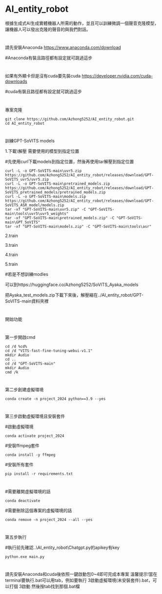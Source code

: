 # AI_entity_robot
根據生成式AI生成實體機器人所需的動作，並且可以訓練微調一個聲音克隆模型，讓機器人可以發出克隆的聲音的與我們對話。
#
請先安裝Anaconda https://www.anaconda.com/download

#Anaconda有裝且路徑都有設定就可跳過這步
#
如果有外顯卡但是沒有cuda要先裝cuda https://developer.nvidia.com/cuda-downloads

#cuda有裝且路徑都有設定就可跳過這步
#
專案克隆
```
git clone https://github.com/Azhong5252/AI_entity_robot.git
cd AI_entity_robot
```
#
訓練GPT-SoVITS models

1.下載\解壓 需要使用的模型到指定位置

#先使用curl下載models到指定位置，然後再使用tar解壓到指定位置
```
curl -L -o GPT-SoVITS-main\uvr5.zip https://github.com/Azhong5252/AI_entity_robot/releases/download/GPT-SoVITS_uvr5/uvr5.zip
curl -L -o GPT-SoVITS-main\pretrained_models.zip https://github.com/Azhong5252/AI_entity_robot/releases/download/GPT-SoVITS_pretrained_models/pretrained_models.zip
curl -L -o GPT-SoVITS-main\models.zip https://github.com/Azhong5252/AI_entity_robot/releases/download/GPT-SoVITS_ASR_model/models.zip
tar -xf "GPT-SoVITS-main\uvr5.zip" -C "GPT-SoVITS-main\tools\uvr5\uvr5_weights"
tar -xf "GPT-SoVITS-main\pretrained_models.zip" -C "GPT-SoVITS-main\GPT_SoVITS"
tar -xf "GPT-SoVITS-main\models.zip" -C "GPT-SoVITS-main\tools\asr"
```
2.train

3.train

4.train

5.train

#若是不想訓練modles

可以到https://huggingface.co/Azhong5252/SoVITS_Ayaka_models 

把Ayaka_test_models.zip下載下來後，解壓縮在../AI_entity_robot/GPT-SoVITS-main資料夾裡

#
開始功能
#
第一步開啟cmd
```
cd /d %cd%
cd /d "VITS-fast-fine-tuning-webui-v1.1"
mkdir Audio
cd ..
cd /d "GPT-SoVITS-main"
mkdir Audio
cmd /k
```
#
第二步創建虛擬環境
```
conda create -n project_2024 python==3.9 --yes
```
#
第三步啟動虛擬環境且安裝套件

#啟動虛擬環境
```
conda activate project_2024
```
#安裝ffmpeg套件
```
conda install -y ffmpeg
```
#安裝所有套件
```
pip install -r requirements.txt
```
#
#
#需要離開虛擬環境的話
```
conda deactivate
```
#需要刪除這個專案的虛擬環境的話
```
conda remove -n project_2024 --all --yes
```
#
#
第五步執行

#執行前先確認..\AI_entity_robot\Chatgpt.py的apikey有key
```
python.exe main.py
```
#
請先安裝Anaconda和cuda後依照一鍵啟動包0~4即可完成本專案
溫馨提示!當在terminal要執行.bat可以用tab，例如要執行 3啟動虛擬環境(未安裝套件).bat，可以打個 3啟動 然後按tab找到那個.bat檔
#
